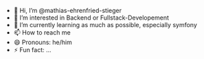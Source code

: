 - 👋 Hi, I’m @mathias-ehrenfried-stieger
- 👀 I’m interested in Backend or Fullstack-Developement
- 🌱 I’m currently learning as much as possible, especially symfony
- 📫 How to reach me 
- 😄 Pronouns: he/him
- ⚡ Fun fact: ...

<!---
mathias-ehrenfried-stieger/mathias-ehrenfried-stieger is a ✨ special ✨ repository because its `README.md` (this file) appears on your GitHub profile.
You can click the Preview link to take a look at your changes.
--->
